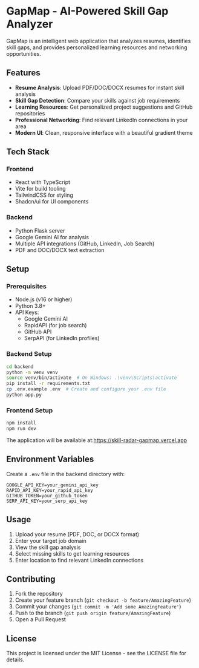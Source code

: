# GapMap - AI-Powered Skill Gap Analyzer

GapMap is an intelligent web application that analyzes resumes, identifies skill gaps, and provides personalized learning resources and networking opportunities.

## Features

- **Resume Analysis**: Upload PDF/DOC/DOCX resumes for instant skill analysis
- **Skill Gap Detection**: Compare your skills against job requirements
- **Learning Resources**: Get personalized project suggestions and GitHub repositories
- **Professional Networking**: Find relevant LinkedIn connections in your area
- **Modern UI**: Clean, responsive interface with a beautiful gradient theme

## Tech Stack

### Frontend
- React with TypeScript
- Vite for build tooling
- TailwindCSS for styling
- Shadcn/ui for UI components

### Backend
- Python Flask server
- Google Gemini AI for analysis
- Multiple API integrations (GitHub, LinkedIn, Job Search)
- PDF and DOC/DOCX text extraction

## Setup

### Prerequisites
- Node.js (v16 or higher)
- Python 3.8+
- API Keys:
  - Google Gemini AI
  - RapidAPI (for job search)
  - GitHub API
  - SerpAPI (for LinkedIn profiles)

### Backend Setup
```bash
cd backend
python -m venv venv
source venv/bin/activate  # On Windows: .\venv\Scripts\activate
pip install -r requirements.txt
cp .env.example .env  # Create and configure your .env file
python app.py
```

### Frontend Setup
```bash
npm install
npm run dev
```

The application will be available at:https://skill-radar-gapmap.vercel.app

## Environment Variables

Create a `.env` file in the backend directory with:
```
GOOGLE_API_KEY=your_gemini_api_key
RAPID_API_KEY=your_rapid_api_key
GITHUB_TOKEN=your_github_token
SERP_API_KEY=your_serp_api_key
```

## Usage

1. Upload your resume (PDF, DOC, or DOCX format)
2. Enter your target job domain
3. View the skill gap analysis
4. Select missing skills to get learning resources
5. Enter location to find relevant LinkedIn connections

## Contributing

1. Fork the repository
2. Create your feature branch (`git checkout -b feature/AmazingFeature`)
3. Commit your changes (`git commit -m 'Add some AmazingFeature'`)
4. Push to the branch (`git push origin feature/AmazingFeature`)
5. Open a Pull Request

## License

This project is licensed under the MIT License - see the LICENSE file for details. 
